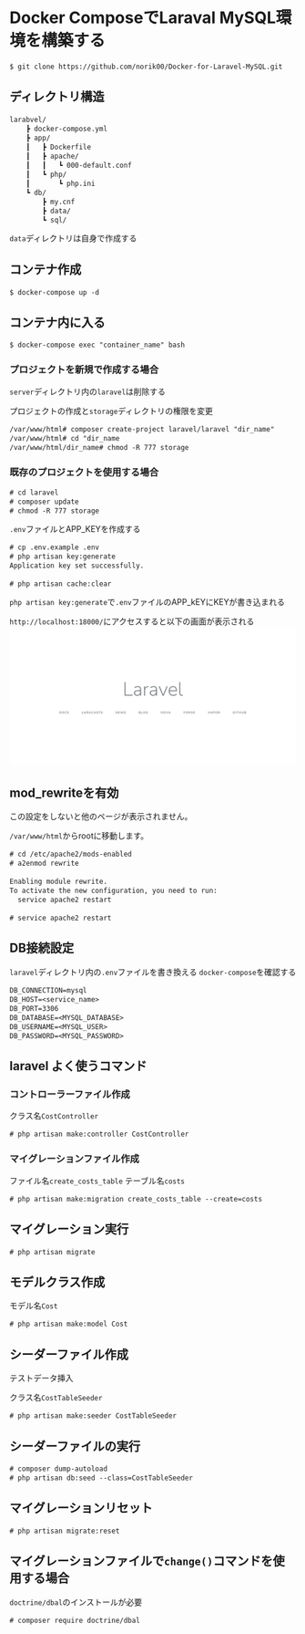 # Docker ComposeでLaraval MySQL環境を構築する

```
$ git clone https://github.com/norik00/Docker-for-Laravel-MySQL.git
```

## ディレクトリ構造
    larabvel/
        ┣ docker-compose.yml
        ┣ app/
        ┃   ┣ Dockerfile
        ┃   ┣ apache/
        ┃   ┃   ┗ 000-default.conf    
        ┃   ┗ php/
        ┃       ┗ php.ini
        ┗ db/
            ┣ my.cnf
            ┣ data/
            ┗ sql/

`data`ディレクトリは自身で作成する

## コンテナ作成
```
$ docker-compose up -d
```

## コンテナ内に入る
```
$ docker-compose exec "container_name" bash
```

### プロジェクトを新規で作成する場合
`server`ディレクトリ内の`laravel`は削除する

プロジェクトの作成と`storage`ディレクトリの権限を変更
```
/var/www/html# composer create-project laravel/laravel "dir_name"
/var/www/html# cd "dir_name
/var/www/html/dir_name# chmod -R 777 storage
```

### 既存のプロジェクトを使用する場合

```
# cd laravel
# composer update
# chmod -R 777 storage
```

`.env`ファイルとAPP_KEYを作成する
```
# cp .env.example .env
# php artisan key:generate
Application key set successfully.

# php artisan cache:clear
```

`php artisan key:generate`で`.env`ファイルのAPP_kEYにKEYが書き込まれる

`http://localhost:18000/`にアクセスすると以下の画面が表示される
![top.jpg](top.jpg)

## mod_rewriteを有効
この設定をしないと他のページが表示されません。

`/var/www/html`からrootに移動します。

```
# cd /etc/apache2/mods-enabled
# a2enmod rewrite

Enabling module rewrite.
To activate the new configuration, you need to run:
  service apache2 restart

# service apache2 restart
```

## DB接続設定

`laravel`ディレクトリ内の`.env`ファイルを書き換える
`docker-compose`を確認する

```
DB_CONNECTION=mysql
DB_HOST=<service_name>
DB_PORT=3306
DB_DATABASE=<MYSQL_DATABASE>
DB_USERNAME=<MYSQL_USER>
DB_PASSWORD=<MYSQL_PASSWORD>
```

## laravel よく使うコマンド

### コントローラーファイル作成

クラス名`CostController`

```
# php artisan make:controller CostController
```

### マイグレーションファイル作成  

ファイル名`create_costs_table`
テーブル名`costs`

```
# php artisan make:migration create_costs_table --create=costs
```

## マイグレーション実行

```
# php artisan migrate
```

## モデルクラス作成

モデル名`Cost`

```
# php artisan make:model Cost
```

## シーダーファイル作成
テストデータ挿入

クラス名`CostTableSeeder`

```
# php artisan make:seeder CostTableSeeder
```

## シーダーファイルの実行

```
# composer dump-autoload
# php artisan db:seed --class=CostTableSeeder
```

## マイグレーションリセット

```
# php artisan migrate:reset
```

## マイグレーションファイルで`change()`コマンドを使用する場合

`doctrine/dbal`のインストールが必要

```
# composer require doctrine/dbal
```

